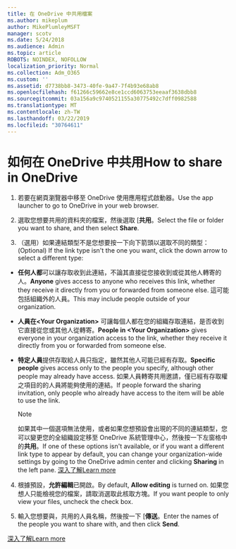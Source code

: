 ```yaml
---
title: 在 OneDrive 中共用檔案
ms.author: mikeplum
author: MikePlumleyMSFT
manager: scotv
ms.date: 5/24/2018
ms.audience: Admin
ms.topic: article
ROBOTS: NOINDEX, NOFOLLOW
localization_priority: Normal
ms.collection: Adm_O365
ms.custom: ''
ms.assetid: d7738bb8-3473-40fe-9a47-7f4b93e68ab8
ms.openlocfilehash: f61266c59662e8ce1ccd6063753eeaaf3638dbb8
ms.sourcegitcommit: 03a156a9c9740521155a30775492c7dff0982588
ms.translationtype: MT
ms.contentlocale: zh-TW
ms.lasthandoff: 03/22/2019
ms.locfileid: "30764611"
---
```

# <a name="how-to-share-in-onedrive"></a><span data-ttu-id="67c9f-102">如何在 OneDrive 中共用</span><span class="sxs-lookup"><span data-stu-id="67c9f-102">How to share in OneDrive</span></span>

1. <span data-ttu-id="67c9f-103">若要在網頁瀏覽器中移至 OneDrive 使用應用程式啟動器。</span><span class="sxs-lookup"><span data-stu-id="67c9f-103">Use the app launcher to go to OneDrive in your web browser.</span></span> 
    
2. <span data-ttu-id="67c9f-104">選取您想要共用的資料夾的檔案，然後選取 [**共用**。</span><span class="sxs-lookup"><span data-stu-id="67c9f-104">Select the file or folder you want to share, and then select **Share**.</span></span>
    
3. <span data-ttu-id="67c9f-105">（選用）如果連結類型不是您想要按一下向下箭頭以選取不同的類型：</span><span class="sxs-lookup"><span data-stu-id="67c9f-105">(Optional) If the link type isn't the one you want, click the down arrow to select a different type:</span></span>
    
  - <span data-ttu-id="67c9f-106">**任何人都**可以讓存取收到此連結，不論其直接從您接收到或從其他人轉寄的人。</span><span class="sxs-lookup"><span data-stu-id="67c9f-106">**Anyone** gives access to anyone who receives this link, whether they receive it directly from you or forwarded from someone else.</span></span> <span data-ttu-id="67c9f-107">這可能包括組織外的人員。</span><span class="sxs-lookup"><span data-stu-id="67c9f-107">This may include people outside of your organization.</span></span> 
    
  - <span data-ttu-id="67c9f-108">**人員在\<Your Organization\>** 可讓每個人都在您的組織存取連結，是否收到它直接從您或其他人從轉寄。</span><span class="sxs-lookup"><span data-stu-id="67c9f-108">**People in \<Your Organization\>** gives everyone in your organization access to the link, whether they receive it directly from you or forwarded from someone else.</span></span> 
    
  - <span data-ttu-id="67c9f-109">**特定人員**提供存取給人員只指定，雖然其他人可能已經有存取。</span><span class="sxs-lookup"><span data-stu-id="67c9f-109">**Specific people** gives access only to the people you specify, although other people may already have access.</span></span> <span data-ttu-id="67c9f-110">如果人員轉寄共用邀請，僅已經有存取權之項目的的人員將能夠使用的連結。</span><span class="sxs-lookup"><span data-stu-id="67c9f-110">If people forward the sharing invitation, only people who already have access to the item will be able to use the link.</span></span> 
    
    > [!NOTE]
    > <span data-ttu-id="67c9f-111">如果其中一個選項無法使用，或者如果您想預設會出現的不同的連結類型，您可以變更您的全組織設定移至 OneDrive 系統管理中心，然後按一下左窗格中的**共用**。</span><span class="sxs-lookup"><span data-stu-id="67c9f-111">If one of these options isn't available, or if you want a different link type to appear by default, you can change your organization-wide settings by going to the OneDrive admin center and clicking **Sharing** in the left pane.</span></span> [<span data-ttu-id="67c9f-112">深入了解</span><span class="sxs-lookup"><span data-stu-id="67c9f-112">Learn more</span></span>](https://go.microsoft.com/fwlink/?linkid=871961)
  
4. <span data-ttu-id="67c9f-113">根據預設，**允許編輯**已開啟。</span><span class="sxs-lookup"><span data-stu-id="67c9f-113">By default, **Allow editing** is turned on.</span></span> <span data-ttu-id="67c9f-114">如果您想人只能檢視您的檔案，請取消選取此核取方塊。</span><span class="sxs-lookup"><span data-stu-id="67c9f-114">If you want people to only view your files, uncheck the check box.</span></span> 
    
5. <span data-ttu-id="67c9f-115">輸入您想要與，共用的人員名稱，然後按一下 [**傳送**。</span><span class="sxs-lookup"><span data-stu-id="67c9f-115">Enter the names of the people you want to share with, and then click **Send**.</span></span>
    
[<span data-ttu-id="67c9f-116">深入了解</span><span class="sxs-lookup"><span data-stu-id="67c9f-116">Learn more</span></span>](https://go.microsoft.com/fwlink/?linkid=871861)
  

